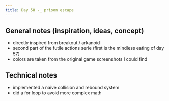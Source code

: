 ```yaml
---
title: Day 58 -_ prison escape
---
```


## General notes (inspiration, ideas, concept)

- directly inspired from breakout / arkanoid
- second part of the futile actions serie (first is the mindless eating of day 57)
- colors are taken from the original game screenshots I could find

## Technical notes

- implemented a naive collision and rebound system
- did a for loop to avoid more complex math
